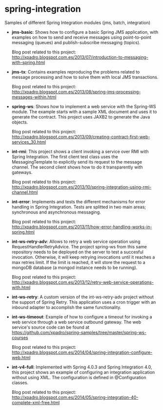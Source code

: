 spring-integration
==================

Samples of different Spring Integration modules (jms, batch, integration)

- <b>jms-basic</b>: Shows how to configure a basic Spring JMS application, with examples on how to send and receive messages using point-to-point messaging (queues) and publish-subscribe messaging (topics).
  
  Blog post related to this project:
  http://xpadro.blogspot.com.es/2013/07/introduction-to-messaging-with-spring.html


- <b>jms-tx</b>: Contains examples reproducing the problems related to message processing and how to solve them with local JMS transactions. 

  Blog post related to this project:
  http://xpadro.blogspot.com.es/2013/08/spring-jms-processing-messages-within.html


- <b>spring-ws</b>: Shows how to implement a web service with the Spring-WS module. The example starts with a sample XML document and uses it to generate the contract. This project uses JAXB2 to generate the Java objects.

  Blog post related to this project:
  http://xpadro.blogspot.com.es/2013/09/creating-contract-first-web-services_30.html


- <b>int-rmi</b>: This project shows a client invoking a service over RMI with Spring Integration. The first client test class uses the MessagingTemplate to explicitly send its request to the message channel. The second client shows how to do it transparently with gateways.

  Blog post related to this project:
  http://xpadro.blogspot.com.es/2013/10/spring-integration-using-rmi-channel.html


- <b>int-error</b>: Implements and tests the different mechanisms for error handling in Spring Integration. Tests are splitted in two main areas; synchronous and asynchronous messaging.

  Blog post related to this project: 
  http://xpadro.blogspot.com.es/2013/11/how-error-handling-works-in-spring.html


- <b>int-ws-retry-adv</b>: Allows to retry a web service operation using RequestHandlerRetryAdvice. The project <k>spring-ws</k> from this same repository needs to be deployed on the server to test a succesful invocation. Otherwise, it will keep retrying invocations until it reaches a max retries limit. If the limit is reached, it will store the request to a mongoDB database (a mongod instance needs to be running). 

  Blog post related to this project:
  http://xpadro.blogspot.com.es/2013/12/retry-web-service-operations-with.html
  
  
- <b>int-ws-retry</b>: A custom version of the <k>int-ws-retry-adv</k> project without the support of Spring Retry. This application uses a cron trigger with an inbound adapter to accomplish the same functionality.


- <b>int-ws-timeout</b>: Example of how to configure a timeout for invoking a web service through a web service outbound gateway. The web service's source code can be found at https://github.com/xpadro/spring-samples/tree/master/spring-ws-courses

  Blog post related to this project:
  http://xpadro.blogspot.com.es/2014/04/spring-integration-configure-web.html


- <b>int-v4-full</b>: Implemented with Spring 4.0.3 and Spring Integration 4.0, this project shows an example of configuring an integration application without using XML. The configuration is defined in @Configuration classes.

  Blog post related to this project: 
  http://xpadro.blogspot.com.es/2014/05/spring-integration-40-complete-xml-free.html
